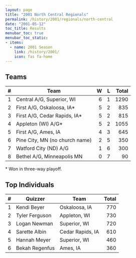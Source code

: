 ```yaml
---
layout: page
title: "2001 North Central Regionals"
permalink: /history/2001/regionals/north-central
date: "2001-05-12"
toc_title: Results
menubar_toc: true
menubar_toc_static:
- items:
  - name: 2001 Season
    link: /history/2001/
    icon: fas fa-home
---
```


## Teams

|    # | Team                           |    W |    L | Total |
| ---: | ------------------------------ | ---: | ---: | ----: |
|    1 | Central A/G, Superior, WI      |    6 |    1 |  1290 |
|    2 | First A/G, Oskaloosa, IA*      |    5 |    2 |   835 |
|    3 | First A/G, Cedar Rapids, IA*   |    5 |    2 |   815 |
|    4 | Appleton (WI) A/G*             |    5 |    2 |  1055 |
|    5 | First A/G, Ames, IA            |    4 |    3 |   645 |
|    6 | Pine City, MN (no church name) |    2 |    5 |   350 |
|    7 | Watford City (ND) A/G          |    1 |    6 |   300 |
|    8 | Bethel A/G, Minneapolis MN     |    0 |    7 |    90 |

\* Won in three-way playoff.

## Top Individuals

|    # | Quizzer        | Team             | Total |
| ---: | -------------- | ---------------- | ----: |
|    1 | Kendi Beyer    | Oskaloosa, IA    |   770 |
|    2 | Tyler Ferguson | Appleton, WI     |   730 |
|    3 | Logan Newman   | Superior, WI     |   720 |
|    4 | Sarette Albin  | Cedar Rapids, IA |   610 |
|    5 | Hannah Meyer   | Superior, WI     |   460 |
|    6 | Bekah Regenfus | Ames, IA         |   360 |

